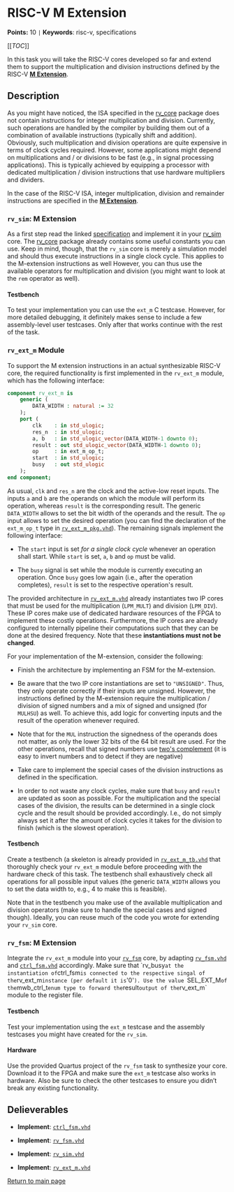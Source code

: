 
# RISC-V M Extension

**Points:** 10 `|` **Keywords**: risc-v, specifications

[[_TOC_]]

In this task you will take the RISC-V cores developed so far and extend them to support the multiplication and division instructions defined by the RISC-V [**M Extension**](https://five-embeddev.com/riscv-user-isa-manual/Priv-v1.12/m.html).



## Description

As you might have noticed, the ISA specified in the [rv_core](../../../lib/rv_core/doc.md) package does not contain instructions for integer multiplication and division.
Currently, such operations are handled by the compiler by building them out of a combination of available instructions (typically shift and addition).
Obviously, such multiplication and division operations are quite expensive in terms of clock cycles required.
However, some applications might depend on multiplications and / or divisions to be fast (e.g., in signal processing applications).
This is typically achieved by equipping a processor with dedicated multiplication / division instructions that use hardware multipliers and dividers.

In the case of the RISC-V ISA, integer multiplication, division and remainder instructions are specified in the [**M Extension**](https://five-embeddev.com/riscv-user-isa-manual/Priv-v1.12/m.html).




### `rv_sim`: M Extension

As a first step read the linked [specification](https://five-embeddev.com/riscv-user-isa-manual/Priv-v1.12/m.html) and implement it in your [rv_sim](../rv_sim/task.md) core.
The [rv_core](../../../lib/rv_core/doc.md) package already contains some useful constants you can use.
Keep in mind, though, that the `rv_sim` core is merely a simulation model and should thus execute instructions in a single clock cycle.
This applies to the M-extension instructions as well
However, you can thus use the available operators for multiplication and division (you might want to look at the `rem` operator as well).




#### Testbench

To test your implementation you can use the `ext_m` C testcase.
However, for more detailed debugging, it definitely makes sense to include a few assembly-level user testcases.
Only after that works continue with the rest of the task.




### `rv_ext_m` Module

To support the M extension instructions in an actual synthesizable RISC-V core, the required functionality is first implemented in the `rv_ext_m` module, which has the following interface:


```vhdl
component rv_ext_m is
	generic (
		DATA_WIDTH : natural := 32
	);
	port (
		clk    : in std_ulogic;
		res_n  : in std_ulogic;
		a, b   : in std_ulogic_vector(DATA_WIDTH-1 downto 0);
		result : out std_ulogic_vector(DATA_WIDTH-1 downto 0);
		op     : in ext_m_op_t;
		start  : in std_ulogic;
		busy   : out std_ulogic
	);
end component;
```


As usual, `clk` and `res_n` are the clock and the active-low reset inputs.
The inputs `a` and `b` are the operands on which the module will perform its operation, whereas `result` is the corresponding result.
The generic `DATA_WIDTH` allows to set the bit width of the operands and the result.
The `op` input allows to set the desired operation (you can find the declaration of the `ext_m_op_t` type in [`rv_ext_m_pkg.vhd`](src/rv_ext_m_pkg.vhd)).
The remaining signals implement the following interface:

- The `start` input is set *for a single clock cycle* whenever an operation shall start.
  While `start` is set, `a`, `b` and `op` must be valid.

- The `busy` signal is set while the module is currently executing an operation.
  Once `busy` goes low again (i.e., after the operation completes), `result` is set to the respective operation's result.

The provided architecture in [`rv_ext_m.vhd`](src/rv_ext_m.vhd) already instantiates two IP cores that must be used for the multiplication (`LPM_MULT`) and division (`LPM_DIV`).
These IP cores make use of dedicated hardware resources of the FPGA to implement these costly operations.
Furthermore, the IP cores are already configured to internally pipeline their computations such that they can be done at the desired frequency.
Note that these **instantiations must not be changed**.

For your implementation of the M-extension, consider the following:

- Finish the architecture by implementing an FSM for the M-extension.

- Be aware that the two IP core instantiations are set to `"UNSIGNED"`.
  Thus, they only operate correctly if their inputs are unsigned.
  However, the instructions defined by the M-extension require the multiplication / division of signed numbers and a mix of signed and unsigned (for `MULHSU`) as well.
  To achieve this, add logic for converting inputs and the result of the operation whenever required.

- Note that for the `MUL` instruction the signedness of the operands does not matter, as only the lower 32 bits of the 64 bit result are used.
  For the other operations, recall that signed numbers use [two's complement](https://en.wikipedia.org/wiki/Two%27s_complement) (it is easy to invert numbers and to detect if they are negative)

- Take care to implement the special cases of the division instructions as defined in the specification.

- In order to not waste any clock cycles, make sure that `busy` and `result` are updated as soon as possible.
  For the multiplication and the special cases of the division, the results can be determined in a single clock cycle and the result should be provided accordingly.
  I.e., do not simply always set it after the amount of clock cycles it takes for the division to finish (which is the slowest operation).




#### Testbench

Create a testbench (a skeleton is already provided in [`rv_ext_m_tb.vhd`](tb/rv_ext_m_tb.vhd) that thoroughly check your `rv_ext_m` module before proceeding with the hardware check of this task.
The testbench shall exhaustively check all operations for all possible input values (the generic `DATA_WIDTH` allows you to set the data width to, e.g., 4 to make this is feasible).

Note that in the testbench you make use of the available multiplication and division operators (make sure to handle the special cases and signed though).
Ideally, you can reuse much of the code you wrote for extending your `rv_sim` core.




### `rv_fsm`: M Extension

Integrate the `rv_ext_m` module into your [`rv_fsm`](../rv_fsm/task.md) core, by adapting [`rv_fsm.vhd`](../rv_fsm/src/rv_fsm.vhd) and [`ctrl_fsm.vhd`](../rv_fsm/src/ctrl_fsm.vhd`) accordingly.
Make sure that `rv_busy` at the instantiation of `ctrl_fsm` is connected to the respective singal of the `rv_ext_m` instance (per default it is `'0'`).
Use the value `SEL_EXT_M` of the `mwb_ctrl_t` enum type to forward the `result` output of the `rv_ext_m` module to the register file.




#### Testbench

Test your implementation using the `ext_m` testcase and the assembly testcases you might have created for the `rv_sim`.




#### Hardware

Use the provided Quartus project of the `rv_fsm` task to synthesize your core.
Download it to the FPGA and make sure the `ext_m` testcase also works in hardware.
Also be sure to check the other testcases to ensure you didn’t break any existing functionality.



## Delieverables

- **Implement**: [`ctrl_fsm.vhd`](../rv_fsm/src/ctrl_fsm.vhd)

- **Implement**: [`rv_fsm.vhd`](../rv_fsm/src/rv_fsm.vhd)

- **Implement**: [`rv_sim.vhd`](../rv_sim/src/rv_sim.vhd)

- **Implement**: [`rv_ext_m.vhd`](src/rv_ext_m.vhd)


[Return to main page](../../../README.md)
